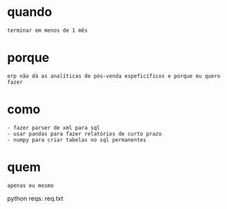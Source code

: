 # quando
    terminar em menos de 1 mês
# porque
    erp não dá as analíticas de pós-venda espeficíficos e porque eu quero fazer
# como
    - fazer parser de xml para sql
    - usar pandas para fazer relatórios de curto prazo
    - numpy para criar tabelas no sql permanentes
# quem
    apenas eu mesmo

python reqs:
    req.txt